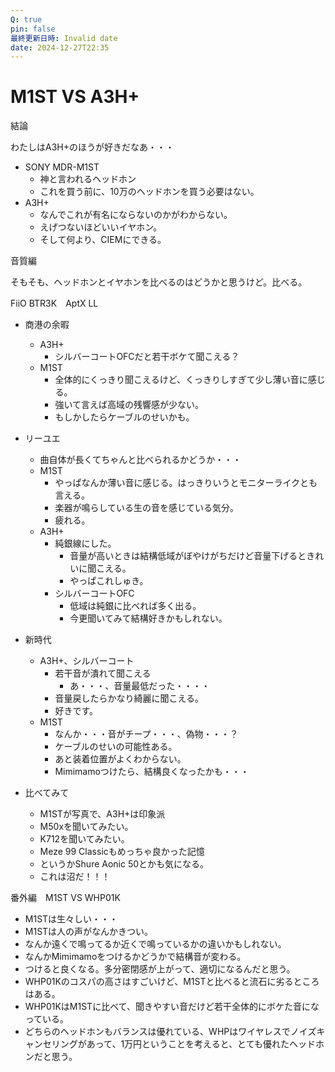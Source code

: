 ```yaml
---
Q: true
pin: false
最終更新日時: Invalid date
date: 2024-12-27T22:35
---
```

# M1ST VS A3H+

結論

わたしはA3H+のほうが好きだなあ・・・

- SONY MDR-M1ST
    - 神と言われるヘッドホン
    - これを買う前に、10万のヘッドホンを買う必要はない。
- A3H+
    - なんでこれが有名にならないのかがわからない。
    - えげつないほどいいイヤホン。
    - そして何より、CIEMにできる。

音質編

そもそも、ヘッドホンとイヤホンを比べるのはどうかと思うけど。比べる。

FiiO BTR3K　AptX LL

- 商港の余暇
    - A3H+
        - シルバーコートOFCだと若干ボケて聞こえる？
    - M1ST
        - 全体的にくっきり聞こえるけど、くっきりしすぎて少し薄い音に感じる。
        - 強いて言えば高域の残響感が少ない。
        - もしかしたらケーブルのせいかも。
- リーユエ
    - 曲自体が長くてちゃんと比べられるかどうか・・・
    - M1ST
        - やっぱなんか薄い音に感じる。はっきりいうとモニターライクとも言える。
        - 楽器が鳴らしている生の音を感じている気分。
        - 疲れる。
    - A3H+
        - 純銀線にした。
            - 音量が高いときは結構低域がぼやけがちだけど音量下げるときれいに聞こえる。
            - やっぱこれしゅき。
        - シルバーコートOFC
            - 低域は純銀に比べれば多く出る。
            - 今更聞いてみて結構好きかもしれない。
            
- 新時代
    - A3H+、シルバーコート
        - 若干音が潰れて聞こえる
            - あ・・・、音量最低だった・・・・
        - 音量戻したらかなり綺麗に聞こえる。
        - 好きです。
    - M1ST
        - なんか・・・音がチープ・・・、偽物・・・？
        - ケーブルのせいの可能性ある。
        - あと装着位置がよくわからない。
        - Mimimamoつけたら、結構良くなったかも・・・
- 比べてみて
    - M1STが写真で、A3H+は印象派
    - M50xを聞いてみたい。
    - K712を聞いてみたい。
    - Meze 99 Classicもめっちゃ良かった記憶
    - というかShure Aonic 50とかも気になる。
    - これは沼だ！！！

番外編　M1ST VS WHP01K

- M1STは生々しい・・・  
- M1STは人の声がなんかきつい。  
- なんか遠くで鳴ってるか近くで鳴っているかの違いかもしれない。  
- なんかMimimamoをつけるかどうかで結構音が変わる。  
- つけると良くなる。多分密閉感が上がって、適切になるんだと思う。  
- WHP01Kのコスパの高さはすごいけど、M1STと比べると流石に劣るところはある。  
- WHP01KはM1STに比べて、聞きやすい音だけど若干全体的にボケた音になっている。  
- どちらのヘッドホンもバランスは優れている、WHPはワイヤレスでノイズキャンセリングがあって、1万円ということを考えると、とても優れたヘッドホンだと思う。